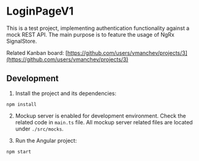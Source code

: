 # LoginPageV1

This is a test project, implementing authentication functionality against a mock REST API. 
The main purpose is to feature the usage of NgRx SignalStore.

Related Kanban board: [https://github.com/users/vmanchev/projects/3](https://github.com/users/vmanchev/projects/3)

## Development

1. Install the project and its dependencies:

```
npm install
```

2. Mockup server is enabled for development environment. Check the related code in 
`main.ts` file. All mockup server related files are located under `./src/mocks`.

3. Run the Angular project:

```
npm start
```
